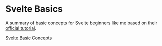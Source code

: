 # Svelte Basics

A summary of basic concepts for Svelte beginners like me based on their [official tutorial](https://svelte.dev/tutorial/basics).

[Svelte Basic Concepts](SVELTE_BASIC_CONCEPTS.md)
